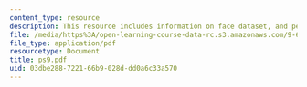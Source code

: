 ```yaml
---
content_type: resource
description: This resource includes information on face dataset, and perceptron delta.
file: /media/https%3A/open-learning-course-data-rc.s3.amazonaws.com/9-641j-introduction-to-neural-networks-spring-2005/03dbe288722166b9028ddd0a6c33a570_ps9.pdf
file_type: application/pdf
resourcetype: Document
title: ps9.pdf
uid: 03dbe288-7221-66b9-028d-dd0a6c33a570
---
```

